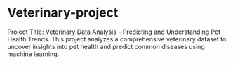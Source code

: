# Veterinary-project
Project Title: Veterinary Data Analysis - Predicting and Understanding Pet Health Trends.  This project analyzes a comprehensive veterinary dataset to uncover insights into pet health and predict common diseases using machine learning.

